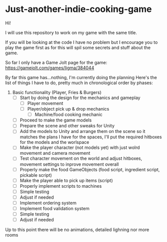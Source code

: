 # Just-another-indie-cooking-game

Hi!

I will use this repository to work on my game with the same title.

If you will be looking at the code I have no problem but I encourage you to play the game first as for this will spil some secrets and stuff about the game.

So far I only have a Game Jolt page for the game:
https://gamejolt.com/games/ligma/384044

By far this game has...nothing, I'm currently doing the planning
Here's the list of things I have to do, pretty much in chronological order by phases:

1. Basic functionality (Player, Fries & Burgers)
	 - [ ] Start by doing the design for the mechanics and gameplay
		 - [ ] Player movement
	   - [ ] Player/object pick up & drop mechanics
	 	 - [ ] Machine/food cooking mechanic
	 - [ ] Proceed to make the game models
	 - [ ] Prepare the scene and other sweaks for Unity
	 - [ ] Add the models to Unity and arrange them on the scene so it matches the plans I have for the spaces, I'll put the required hitboxes for the models and the worlspace
	 - [ ] Make the player character (not models yet) with just wolrd movement and camera movement
	 - [ ] Test character movement on the world and adjust hitboxes, movement settings to inprove movement overall
	 - [ ] Properly make the food GameObjects (food script, ingredient script, pickable script)
	 - [ ] Make the player able to pick up items (script)
	 - [ ] Properly implement scripts to machines
   - [ ] Simple testing
   - [ ] Adjust if needed
   - [ ] Implement ordering system
   - [ ] Implement food validation system
   - [ ] Simple testing
   - [ ] Adjust if needed
   
Up to this point there will be no animations, detailed lighning nor more rooms
